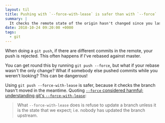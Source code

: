 ```yaml
---
layout: til
title: Pushing with `--force-with-lease` is safer than with `--force`
summary: |
  It checks the remote state of the origin hasn't changed since you last fetched, so you don't risk overwriting anybody else's commits.
date: 2018-10-24 09:20:00 +0000
tags:
  - git
---
```


When doing a `git push`, if there are different commits in the remote, your push is rejected.
This often happens if I've rebased against master.

You can get round this by running `git push --force`, but what if your rebase wasn't the only change?
What if somebody else pushed commits while you weren't looking?
This can be dangerous!

Using `git push --force-with-lease` is safer, because it checks the branch hasn't moved in the meantime.
Quoting [`--force` considered harmful; understanding git's `--force-with-lease`](https://developer.atlassian.com/blog/2015/04/force-with-lease/):

> What `--force-with-lease` does is refuse to update a branch unless it is the state that we expect; i.e. nobody has updated the branch upstream.
